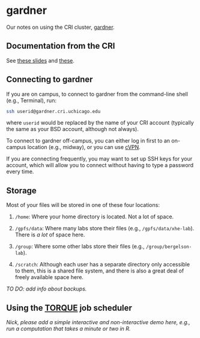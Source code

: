# gardner

Our notes on using the CRI cluster, [gardner][gardner].

## Documentation from the CRI

See [these slides](gardner-1.pdf) and [these](gardner-2.pdf).

## Connecting to gardner

If you are on campus, to connect to gardner from the command-line
shell (e.g., Terminal), run:

```bash
ssh userid@gardner.cri.uchicago.edu
```

where `userid` would be replaced by the name of your CRI account
(typically the same as your BSD account, although not always).

To connect to gardner off-campus, you can either log in first to an
on-campus location (e.g., midway), or you can use [cVPN][cvpn].

If you are connecting frequently, you may want to set up SSH keys for
your account, which will allow you to connect without having to type a
password every time.

## Storage

Most of your files will be stored in one of these four locations:

1. `/home`: Where your home directory is located. Not a lot of space.

2. `/gpfs/data`: Where many labs store their files (e.g.,
   `/gpfs/data/xhe-lab`). There is *a lot* of space here.

3. `/group`: Where some other labs store their files (e.g.,
   `/group/bergelson-lab`).

4. `/scratch`: Although each user has a separate directory only
   accessible to them, this is a shared file system, and there is also
   a great deal of freely available space here.

*TO DO: add info about backups.*

## Using the [TORQUE][torque] job scheduler

*Nick, please add a simple interactive and non-interactive demo here,
e.g., run a computation that takes a minute or two in R.*

[gardner]: http://cri.uchicago.edu/hpc
[torque]: https://en.wikipedia.org/wiki/TORQUE
[cvpn]: https://uchicago.service-now.com/it?id=kb_article&kb=kb00015292
